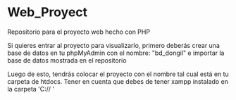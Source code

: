 # Web_Proyect
Repositorio para el proyecto web hecho con PHP

Si quieres entrar al proyecto para visualizarlo, primero deberás crear una base de datos en tu phpMyAdmin con el nombre: "bd_dongil" e importar la base de datos mostrada en el repositorio

Luego de esto, tendrás colocar el proyecto con el nombre tal cual está en tu carpeta de htdocs.
Tener en cuenta que debes de tener xampp instalado en la carpeta 'C:// '
